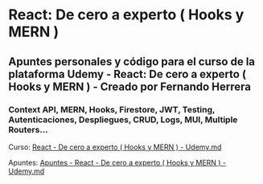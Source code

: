 # React: De cero a experto ( Hooks y MERN )

## Apuntes personales y código para el curso de la plataforma Udemy - React: De cero a experto ( Hooks y MERN ) - Creado por Fernando Herrera

### Context API, MERN, Hooks, Firestore, JWT, Testing, Autenticaciones, Despliegues, CRUD, Logs, MUI, Multiple Routers...

Curso: [React - De cero a experto ( Hooks y MERN ) - Udemy.md](https://www.udemy.com/course/react-cero-experto/)

Apuntes: [Apuntes - React - De cero a experto ( Hooks y MERN ) - Udemy.md](./Docs/React%20-%20De%20cero%20a%20experto%20(%20Hooks%20y%20MERN%20)%20-%20Udemy.md)
